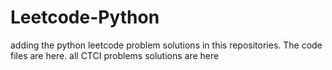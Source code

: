 # Leetcode-Python
adding the python leetcode problem solutions in this repositories. 
The code files are here.
all CTCI problems solutions are here






















































































































































































































































































































































































































































































































































































































































































































































































































































































































































































































































































































































































































































































